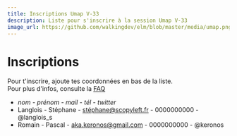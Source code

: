 ```yaml
---
title: Inscriptions Umap V-33
description: Liste pour s'inscrire à la session Umap V-33
image_url: https://github.com/walkingdev/elm/blob/master/media/umap.png?raw=true
---
```


# Inscriptions

Pour t'inscrire, ajoute tes coordonnées en bas de la liste.  
Pour plus d'infos, consulte la [FAQ](http://walkingdev.fr/#walkingdev/elm/blob/master/v33.md)  

* *nom - prénom - mail - tél - twitter*
* Langlois - Stéphane - stéphane@scopyleft.fr - 0000000000 - @langlois_s
* Romain - Pascal - aka.keronos@gmail.com - 0000000000 - @keronos 
